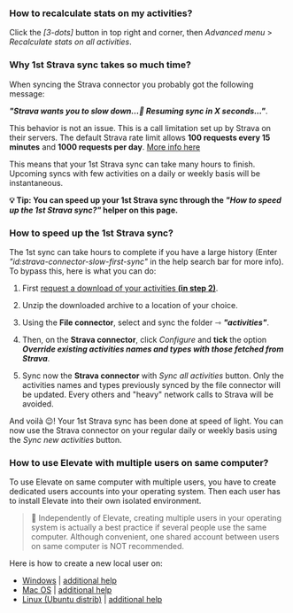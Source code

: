 ### How to recalculate stats on my activities?

Click the _[3-dots]_ button in top right and corner, then _Advanced menu_ > _Recalculate stats on all activities_.

[](id:calculate-compute-history-activity-activities)

### Why 1st Strava sync takes so much time?

When syncing the Strava connector you probably got the following message: 

**_"Strava wants you to slow down...🐌 Resuming sync in X seconds..."_**.

This behavior is not an issue. This is a call limitation set up by Strava on their servers. The default Strava rate limit allows **100 requests every 15 minutes** and **1000 requests per day**. [More info here](https://developers.strava.com/docs/rate-limits/)

This means that your 1st Strava sync can take many hours to finish. Upcoming syncs with few activities on a daily or weekly basis will be instantaneous.

**💡 Tip: You can speed up your 1st Strava sync through the _"How to speed up the 1st Strava sync?"_ helper on this page.**

[](id:strava-connector-slow-first-sync)

### How to speed up the 1st Strava sync?

The 1st sync can take hours to complete if you have a large history (Enter _"id:strava-connector-slow-first-sync"_ in the help search bar for more info). To bypass this, here is what you can do:

1. First [request a download of your activities **(in step 2)**](https://www.strava.com/athlete/delete_your_account).

1. Unzip the downloaded archive to a location of your choice.

1. Using the **File connector**, select and sync the folder ⇾ _**"activities"**_.

1. Then, on the **Strava connector**, click _Configure_ and **tick** the option _**Override existing activities names and types with those fetched from Strava**_.

1. Sync now the **Strava connector** with _Sync all activities_ button.
Only the activities names and types previously synced by the file connector will be updated. Every others and "heavy" network calls to Strava will be avoided.

And voilà 😉! Your 1st Strava sync has been done at speed of light. You can now use the Strava connector on your regular daily or weekly basis using the _Sync new activities_ button.

[](id:strava-connector-faster-first-sync)

### How to use Elevate with multiple users on same computer?

To use Elevate on same computer with multiple users, you have to create dedicated users accounts into your operating system. Then each user has to install Elevate into their own isolated environment. 

>📝 Independently of Elevate, creating multiple users in your operating system is actually a best practice if several people use the same computer. Although convenient, one shared account between users on same computer is NOT recommended.

Here is how to create a new local user on:

- [Windows](https://support.microsoft.com/en-us/windows/create-a-local-user-or-administrator-account-in-windows-10-20de74e0-ac7f-3502-a866-32915af2a34d) | [additional help](https://duckduckgo.com/?q=site%3Amicrosoft.com+create+windows+user)
- [Mac OS](https://support.apple.com/guide/mac-help/set-up-other-users-on-your-mac-mtusr001/mac) | [additional help](https://duckduckgo.com/?q=site%3Aapple.com+create+mac+user)
- [Linux (Ubuntu distrib)](https://help.ubuntu.com/stable/ubuntu-help/user-add.html.en) | [additional help](https://duckduckgo.com/?q=site%3Aubuntu.com+create+new+user)

[](id:multiple-accounts-users-same-computer)
